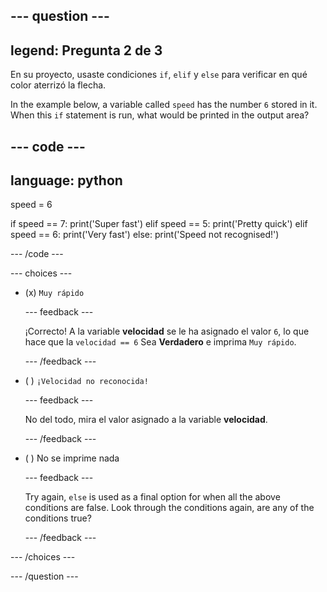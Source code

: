 
--- question ---
---
legend: Pregunta 2 de 3
---

En su proyecto, usaste condiciones `if`, `elif` y `else` para verificar en qué color aterrizó la flecha.

In the example below, a variable called `speed` has the number `6` stored in it. When this `if` statement is run, what would be printed in the output area?

--- code ---
---
language: python
---
speed = 6

if speed == 7: print('Super fast') elif speed == 5: print('Pretty quick') elif speed == 6: print('Very fast') else: print('Speed not recognised!')

--- /code ---

--- choices ---

- (x) `Muy rápido`

  --- feedback ---

  ¡Correcto! A la variable **velocidad** se le ha asignado el valor `6`, lo que hace que la `velocidad == 6` Sea **Verdadero** e imprima `Muy rápido`.

  --- /feedback ---

- ( ) `¡Velocidad no reconocida!`

  --- feedback ---

  No del todo, mira el valor asignado a la variable **velocidad**.

  --- /feedback ---

- ( ) No se imprime nada

  --- feedback ---

  Try again, `else` is used as a final option for when all the above conditions are false. Look through the conditions again, are any of the conditions true?

  --- /feedback ---

--- /choices ---

--- /question ---
